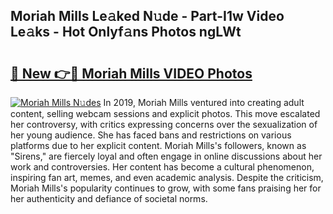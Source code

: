 ## Moriah Mills Le𝚊ked N𝚞de - Part-I1w Video Le𝚊ks - Hot Onlyf𝚊ns Photos ngLWt

# <h2><a href="http://ac26007.deff.icu/?id=Moriah+Mills">🔗 New 👉🔴 Moriah Mills VIDEO Photos</a></h2>

[![Moriah Mills N𝚞des](https://i.imgur.com/rIISA9y.gif)](http://ac26007.deff.icu/?id=Moriah+Mills)
In 2019, Moriah Mills ventured into creating adult content, selling webcam sessions and explicit photos. This move escalated her controversy, with critics expressing concerns over the sexualization of her young audience. She has faced bans and restrictions on various platforms due to her explicit content. Moriah Mills's followers, known as "Sirens," are fiercely loyal and often engage in online discussions about her work and controversies. Her content has become a cultural phenomenon, inspiring fan art, memes, and even academic analysis. Despite the criticism, Moriah Mills's popularity continues to grow, with some fans praising her for her authenticity and defiance of societal norms.
